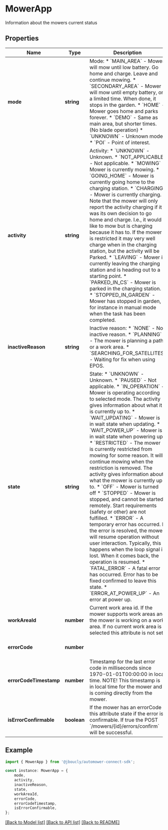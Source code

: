 # MowerApp

Information about the mowers current status

## Properties

Name | Type | Description | Notes
------------ | ------------- | ------------- | -------------
**mode** | **string** | Mode:   * &#x60;MAIN_AREA&#x60; - Mower will mow until low battery. Go home and charge. Leave and continue mowing.   * &#x60;SECONDARY_AREA&#x60; - Mower will mow until empty battery, or a limited time. When done, it stops in the garden.   * &#x60;HOME&#x60; - Mower goes home and parks forever.   * &#x60;DEMO&#x60; - Same as main area, but shorter times. (No blade operation)   * &#x60;UNKNOWN&#x60; - Unknown mode.   * &#x60;POI&#x60; - Point of interest.  | [default to undefined]
**activity** | **string** | Activity:   * &#x60;UNKNOWN&#x60; - Unknown.   * &#x60;NOT_APPLICABLE&#x60; - Not applicable.   * &#x60;MOWING&#x60; - Mower is currently mowing.   * &#x60;GOING_HOME&#x60; - Mower is currently going home to the charging station.   * &#x60;CHARGING&#x60; - Mower is currently charging. Note that the mower will only report the activity charging if it was its own decision to go home and charge. I.e., it would like to mow but is charging because it has to. If the mower is restricted it may very well charge when in the charging station, but the activity will be Parked.   * &#x60;LEAVING&#x60; - Mower is currently leaving the charging station and is heading out to a starting point.   * &#x60;PARKED_IN_CS&#x60; - Mower is parked in the charging station.   * &#x60;STOPPED_IN_GARDEN&#x60; - Mower has stopped in garden, for instance in manual mode when the task has been completed.  | [default to undefined]
**inactiveReason** | **string** | Inactive reason:   * &#x60;NONE&#x60; - No inactive reason.   * &#x60;PLANNING&#x60; - The mower is planning a path or a work area.   * &#x60;SEARCHING_FOR_SATELLITES&#x60; - Waiting for fix when using EPOS.  | [optional] [default to undefined]
**state** | **string** | State:   * &#x60;UNKNOWN&#x60; - Unknown.   * &#x60;PAUSED&#x60; - Not applicable.   * &#x60;IN_OPERATION&#x60; - Mower is operating according to selected mode. The activity gives information about what it is currently up to.   * &#x60;WAIT_UPDATING&#x60; - Mower is in wait state when updating.   * &#x60;WAIT_POWER_UP&#x60; - Mower is in wait state when powering up.   * &#x60;RESTRICTED&#x60; - The mower is currently restricted from mowing for some reason. It will continue mowing when the restriction is removed. The activity gives information about what the mower is currently up to.   * &#x60;OFF&#x60; - Mower is turned off   * &#x60;STOPPED&#x60; - Mower is stopped, and cannot be started remotely. Start requirements (safety or other) are not fulfilled.   * &#x60;ERROR&#x60; - A temporary error has occurred. If the error is resolved, the mower will resume operation without user interaction. Typically, this happens when the loop signal is lost. When it comes back, the operation is resumed.   * &#x60;FATAL_ERROR&#x60; - A fatal error has occurred. Error has to be fixed confirmed to leave this state.   * &#x60;ERROR_AT_POWER_UP&#x60; - An error at power up.  | [default to undefined]
**workAreaId** | **number** | Current work area id. If the mower supports work areas and the mower is working on a work area. If no current work area is selected this attribute is not set. | [optional] [default to undefined]
**errorCode** | **number** |  | [optional] [default to undefined]
**errorCodeTimestamp** | **number** | Timestamp for the last error code in milliseconds since 1970-01-01T00:00:00 in local time. NOTE! This timestamp is in local time for the mower and is coming directly from the mower. | [optional] [default to undefined]
**isErrorConfirmable** | **boolean** | If the mower has an errorCode this attribute state if the error is confirmable. If true the POST &#x60;/mowers/{id}/errors/confirm&#x60; will be successful.  | [optional] [default to undefined]

## Example

```typescript
import { MowerApp } from '@jboucly/automower-connect-sdk';

const instance: MowerApp = {
    mode,
    activity,
    inactiveReason,
    state,
    workAreaId,
    errorCode,
    errorCodeTimestamp,
    isErrorConfirmable,
};
```

[[Back to Model list]](../README.md#documentation-for-models) [[Back to API list]](../README.md#documentation-for-api-endpoints) [[Back to README]](../README.md)
